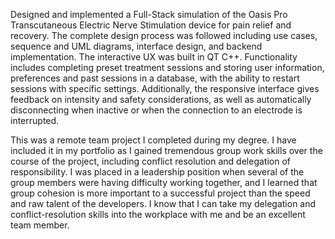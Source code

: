 Designed and implemented a Full-Stack simulation of the Oasis Pro Transcutaneous Electric Nerve Stimulation device for pain relief and recovery. The complete design process was followed including use cases, sequence and UML diagrams, interface design, and backend implementation. The interactive UX was built in QT C++. Functionality includes completing preset treatment sessions and storing user information, preferences and past sessions in a database, with the ability to restart sessions with specific settings. Additionally, the responsive interface gives feedback on intensity and safety considerations, as well as automatically disconnecting when inactive or when the connection to an electrode is interrupted. 

This was a remote team project I completed during my degree. I have included it in my portfolio as I gained tremendous group work skills over the course of the project, including conflict resolution and delegation of responsibility. I was placed in a leadership position when several of the group members were having difficulty working together, and I learned that group cohesion is more important to a successful project than the speed and raw talent of the developers. I know that I can take my delegation and conflict-resolution skills into the workplace with me and be an excellent team member.
